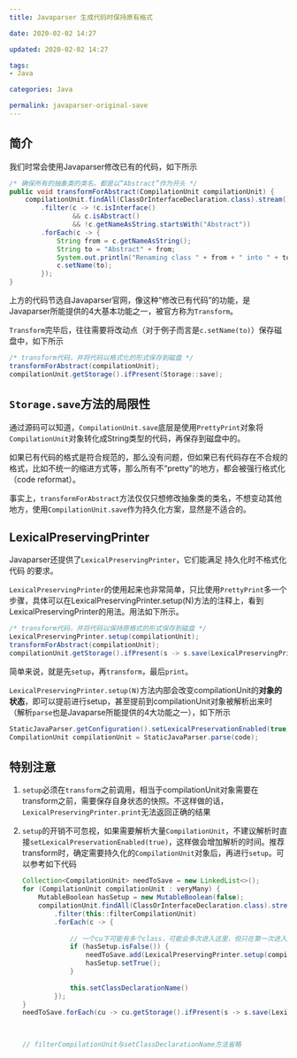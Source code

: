 ```yaml
---
title: Javaparser 生成代码时保持原有格式

date: 2020-02-02 14:27

updated: 2020-02-02 14:27

tags:
- Java

categories: Java

permalink: javaparser-original-save
---
```


## 简介

我们时常会使用Javaparser修改已有的代码，如下所示

~~~java
/* 确保所有的抽象类的类名，都是以“Abstract”作为开头 */
public void transformForAbstract(CompilationUnit compilationUnit) {
    compilationUnit.findAll(ClassOrInterfaceDeclaration.class).stream()
        .filter(c -> !c.isInterface() 
                && c.isAbstract() 
                && !c.getNameAsString.startsWith("Abstract"))
        .forEach(c -> {
            String from = c.getNameAsString();
            String to = "Abstract" + from;
            System.out.println("Renaming class " + from + " into " + to);
            c.setName(to);
        });
}    
~~~



上方的代码节选自Javaparser官网，像这种“修改已有代码”的功能，是Javaparser所能提供的4大基本功能之一，被官方称为`Transform`。

`Transform`完毕后，往往需要将改动点（对于例子而言是`c.setName(to)`）保存磁盘中，如下所示

~~~java
/* transform代码，并将代码以格式化的形式保存到磁盘 */
transformForAbstract(compilationUnit);
compilationUnit.getStorage().ifPresent(Storage::save);
~~~



## `Storage.save`方法的局限性

通过源码可以知道，`CompilationUnit.save`底层是使用`PrettyPrint`对象将`CompilationUnit`对象转化成String类型的代码，再保存到磁盘中的。

如果已有代码的格式是符合规范的，那么没有问题，但如果已有代码存在不合规的格式，比如不统一的缩进方式等，那么所有不“pretty”的地方，都会被强行格式化（code reformat）。

事实上，`transformForAbstract`方法仅仅只想修改抽象类的类名，不想变动其他地方，使用`CompilationUnit.save`作为持久化方案，显然是不适合的。



## LexicalPreservingPrinter

Javaparser还提供了`LexicalPreservingPrinter`，它们能满足 持久化时不格式化代码 的要求。

`LexicalPreservingPrinter`的使用起来也非常简单，只比使用`PrettyPrint`多一个步骤，具体可以在LexicalPreservingPrinter.setup(N)方法的注释上，看到LexicalPreservingPrinter的用法。用法如下所示。

~~~java
/* transform代码，并将代码以保持原格式的形式保存到磁盘 */
LexicalPreservingPrinter.setup(compilationUnit);
transformForAbstract(compilationUnit);
compilationUnit.getStorage().ifPresent(s -> s.save(LexicalPreservingPrinter::print));
~~~



简单来说，就是先`setup`，再`transform`，最后`print`。

`LexicalPreservingPrinter.setup(N)`方法内部会改变compilationUnit的**对象的状态**，即可以提前进行setup，甚至提前到compilationUnit对象被解析出来时（解析`parse`也是Javaparse所能提供的4大功能之一），如下所示

~~~java
StaticJavaParser.getConfiguration().setLexicalPreservationEnabled(true);
CompilationUnit compilationUnit = StaticJavaParser.parse(code);
~~~



## 特别注意

1. `setup`必须在`transform`之前调用，相当于compilationUnit对象需要在transform之前，需要保存自身状态的快照。不这样做的话，`LexicalPreservingPrinter.print`无法返回正确的结果

2. `setup`的开销不可忽视，如果需要解析大量`CompilationUnit`，不建议解析时直接`setLexicalPreservationEnabled(true)`，这样做会增加解析的时间。推荐transform时，确定需要持久化的`CompilationUnit`对象后，再进行`setup`。可以参考如下代码

   ~~~java
   Collection<CompilationUnit> needToSave = new LinkedList<>();
   for (CompilationUnit compilationUnit : veryMany) {
       MutableBoolean hasSetup = new MutableBoolean(false);
       compilationUnit.findAll(ClassOrInterfaceDeclaration.class).stream()
           .filter(this::filterCompilationUnit)
           .forEach(c -> {
               
               // 一个cu下可能有多个class，可能会多次进入这里，但只在第一次进入是保存快照，后续执行到这里时不再覆盖保存快照
               if (hasSetup.isFalse()) {
                   needToSave.add(LexicalPreservingPrinter.setup(compilationUnit));
                   hasSetup.setTrue();
               }
               
               this.setClassDeclarationName()
           });
   }
   needToSave.forEach(cu -> cu.getStorage().ifPresent(s -> s.save(LexicalPreservingPrinter::print));
   
                      
   
   // filterCompilationUnit与setClassDeclarationName方法省略
   ~~~

   